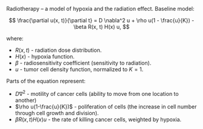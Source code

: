 Radiotherapy – a model of hypoxia and the radiation effect. Baseline model:

$$
    \frac{\partial u(x, t)}{\partial t} = D \nabla^2 u + \rho u(1 - \frac{u}{K}) -
\beta R(x, t) H(x) u,
$$

where:

- $R(x, t)$ - radiation dose distribution.
- $H(x)$ - hypoxia function.
- $\beta$ - radiosensitivity coefficient (sensitivity to radiation).
- $u$ - tumor cell density function, normalized to $K=1$.

Parts of the equation represent:

- $D \nabla^2$ - motility of cancer cells (ability to move from one location to another)
- $\rho u(1-\frac{u}{K})$ - poliferation of cells (the increase in cell number through cell growth and division).
- $\beta R(x,t) H(x) u$ - the rate of killing cancer cells, weighted by hypoxia.

